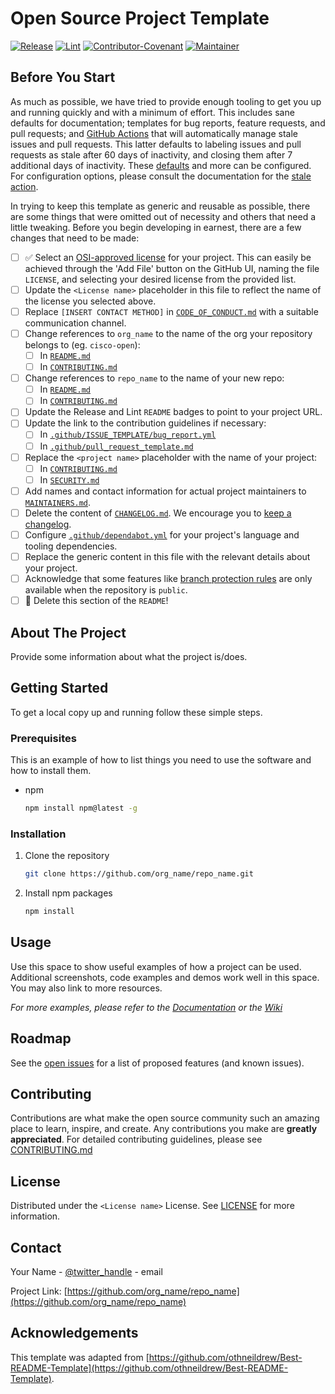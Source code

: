 # Open Source Project Template

[![Release](https://img.shields.io/github/v/release/cisco-ospo/oss-template?display_name=tag)](CHANGELOG.md)
[![Lint](https://github.com/cisco-ospo/oss-template/actions/workflows/lint.yml/badge.svg?branch=main)](https://github.com/marketplace/actions/super-linter)
[![Contributor-Covenant](https://img.shields.io/badge/Contributor%20Covenant-2.1-fbab2c.svg)](CODE_OF_CONDUCT.md)
[![Maintainer](https://img.shields.io/badge/Maintainer-Cisco-00bceb.svg)](https://opensource.cisco.com)

## Before You Start

As much as possible, we have tried to provide enough tooling to get you up and
running quickly and with a minimum of effort. This includes sane defaults for
documentation; templates for bug reports, feature requests, and pull requests;
and [GitHub Actions](https://github.com/features/actions) that will
automatically manage stale issues and pull requests. This latter defaults to
labeling issues and pull requests as stale after 60 days of inactivity, and
closing them after 7 additional days of inactivity. These
[defaults](.github/workflows/stale.yml) and more can be configured. For
configuration options, please consult the documentation for the [stale
action](https://github.com/actions/stale).

In trying to keep this template as generic and reusable as possible, there are
some things that were omitted out of necessity and others that need a little
tweaking. Before you begin developing in earnest, there are a few changes that
need to be made:

- [ ] ✅ Select an [OSI-approved license](https://opensource.org/licenses) for
  your project. This can easily be achieved through the 'Add File' button on the
  GitHub UI, naming the file `LICENSE`, and selecting your desired license from
  the provided list.
- [ ] Update the `<License name>` placeholder in this file to reflect the name
  of the license you selected above.
- [ ] Replace `[INSERT CONTACT METHOD]` in
  [`CODE_OF_CONDUCT.md`](CODE_OF_CONDUCT.md) with a suitable communication
  channel.
- [ ] Change references to `org_name` to the name of the org your repository belongs
  to (eg. `cisco-open`):
  - [ ] In [`README.md`](README.md)
  - [ ] In [`CONTRIBUTING.md`](CONTRIBUTING.md)
- [ ] Change references to `repo_name` to the name of your new repo:
  - [ ] In [`README.md`](README.md)
  - [ ] In [`CONTRIBUTING.md`](CONTRIBUTING.md)
- [ ] Update the Release and Lint `README` badges to point to your project URL.
- [ ] Update the link to the contribution guidelines if necessary:
  - [ ] In
    [`.github/ISSUE_TEMPLATE/bug_report.yml`](.github/ISSUE_TEMPLATE/bug_report.yml)
  - [ ] In
    [`.github/pull_request_template.md`](.github/pull_request_template.md)
- [ ] Replace the `<project name>` placeholder with the name of your project:
  - [ ] In [`CONTRIBUTING.md`](CONTRIBUTING.md)
  - [ ] In [`SECURITY.md`](SECURITY.md)
- [ ] Add names and contact information for actual project maintainers to
  [`MAINTAINERS.md`](MAINTAINERS.md).
- [ ] Delete the content of [`CHANGELOG.md`](CHANGELOG.md). We encourage you to
  [keep a changelog](https://keepachangelog.com/en/1.0.0/).
- [ ] Configure [`.github/dependabot.yml`](dependabot.yml) for your project's
  language and tooling dependencies.
- [ ] Replace the generic content in this file with the relevant details about
  your project.
- [ ] Acknowledge that some features like [branch protection
  rules](https://docs.github.com/en/repositories/configuring-branches-and-merges-in-your-repository/defining-the-mergeability-of-pull-requests/managing-a-branch-protection-rule)
  are only available when the repository is `public`.
- [ ] 🚨 Delete this section of the `README`!

## About The Project

Provide some information about what the project is/does.

## Getting Started

To get a local copy up and running follow these simple steps.

### Prerequisites

This is an example of how to list things you need to use the software and how to
install them.

- npm

  ```sh
  npm install npm@latest -g
  ```

### Installation

1. Clone the repository

   ```sh
   git clone https://github.com/org_name/repo_name.git
   ```

2. Install npm packages

   ```sh
   npm install
   ```

## Usage

Use this space to show useful examples of how a project can be used. Additional
screenshots, code examples and demos work well in this space. You may also link
to more resources.

_For more examples, please refer to the [Documentation](https://example.com) or
the [Wiki](https://github.com/org_name/repo_name/wiki)_

## Roadmap

See the [open issues](https://github.com/org_name/repo_name/issues) for a list
of proposed features (and known issues).

## Contributing

Contributions are what make the open source community such an amazing place to
learn, inspire, and create. Any contributions you make are **greatly
appreciated**. For detailed contributing guidelines, please see
[CONTRIBUTING.md](CONTRIBUTING.md)

## License

Distributed under the `<License name>` License. See [LICENSE](LICENSE) for more
information.

## Contact

Your Name - [@twitter_handle](https://twitter.com/twitter_handle) - email

Project Link:
[https://github.com/org_name/repo_name](https://github.com/org_name/repo_name)

## Acknowledgements

This template was adapted from
[https://github.com/othneildrew/Best-README-Template](https://github.com/othneildrew/Best-README-Template).
